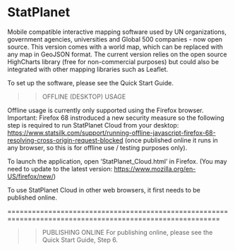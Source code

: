 # StatPlanet
Mobile compatible interactive mapping software used by UN organizations, government agencies, universities and Global 500 companies - now open source. This version comes with a world map, which can be replaced with any map in GeoJSON format. The current version relies on the open source HighCharts library (free for non-commercial purposes) but could also be integrated with other mapping libraries such as Leaflet. 


To set up the software, please see the Quick Start Guide.

>> OFFLINE (DESKTOP) USAGE

Offline usage is currently only supported using the Firefox browser. Important: Firefox 68 instroduced a new security measure so the following step is required to run StatPlanet Cloud from your desktop: https://www.statsilk.com/support/running-offline-javascript-firefox-68-resolving-cross-origin-request-blocked (once published online it runs in any browser, so this is for offline use / testing purposes only).

To launch the application, open ‘StatPlanet_Cloud.html’ in Firefox.
(You may need to update to the latest version: https://www.mozilla.org/en-US/firefox/new/)

To use StatPlanet Cloud in other web browsers, it first needs to be published online.

==========================================================================================================

>> PUBLISHING ONLINE
For publishing online, please see the Quick Start Guide, Step 6.
